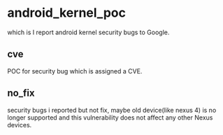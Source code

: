 # android_kernel_poc
which is I report android kernel security bugs to Google.


## cve
POC for security bug which is assigned a CVE.

## no_fix
security bugs i reported but not fix, maybe old device(like nexus 4) is no longer supported and this vulnerability does not affect any other Nexus devices.